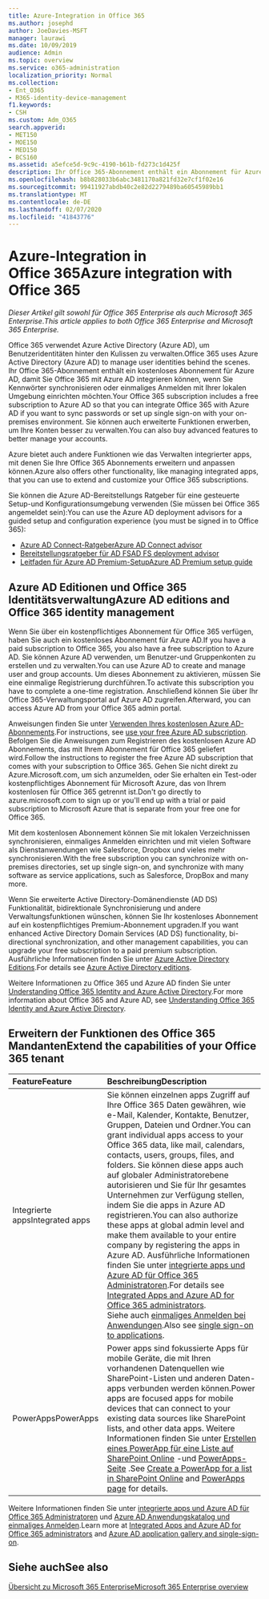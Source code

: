 ```yaml
---
title: Azure-Integration in Office 365
ms.author: josephd
author: JoeDavies-MSFT
manager: laurawi
ms.date: 10/09/2019
audience: Admin
ms.topic: overview
ms.service: o365-administration
localization_priority: Normal
ms.collection:
- Ent_O365
- M365-identity-device-management
f1.keywords:
- CSH
ms.custom: Adm_O365
search.appverid:
- MET150
- MOE150
- MED150
- BCS160
ms.assetid: a5efce5d-9c9c-4190-b61b-fd273c1d425f
description: Ihr Office 365-Abonnement enthält ein Abonnement für Azure AD. Integrieren Sie Office 365 mit Azure AD, wenn Sie die Kennwortsynchronisierung oder das einmalige Anmelden mit Ihrer lokalen Umgebung wünschen.
ms.openlocfilehash: b8b828033b6abc3481170a821fd32e7cf1f02e16
ms.sourcegitcommit: 99411927abdb40c2e82d2279489ba60545989bb1
ms.translationtype: MT
ms.contentlocale: de-DE
ms.lasthandoff: 02/07/2020
ms.locfileid: "41843776"
---
```

# <a name="azure-integration-with-office-365"></a><span data-ttu-id="5127b-104">Azure-Integration in Office 365</span><span class="sxs-lookup"><span data-stu-id="5127b-104">Azure integration with Office 365</span></span>

<span data-ttu-id="5127b-105">*Dieser Artikel gilt sowohl für Office 365 Enterprise als auch Microsoft 365 Enterprise*.</span><span class="sxs-lookup"><span data-stu-id="5127b-105">*This article applies to both Office 365 Enterprise and Microsoft 365 Enterprise.*</span></span>

<span data-ttu-id="5127b-106">Office 365 verwendet Azure Active Directory (Azure AD), um Benutzeridentitäten hinter den Kulissen zu verwalten.</span><span class="sxs-lookup"><span data-stu-id="5127b-106">Office 365 uses Azure Active Directory (Azure AD) to manage user identities behind the scenes.</span></span> <span data-ttu-id="5127b-107">Ihr Office 365-Abonnement enthält ein kostenloses Abonnement für Azure AD, damit Sie Office 365 mit Azure AD integrieren können, wenn Sie Kennwörter synchronisieren oder einmaliges Anmelden mit Ihrer lokalen Umgebung einrichten möchten.</span><span class="sxs-lookup"><span data-stu-id="5127b-107">Your Office 365 subscription includes a free subscription to Azure AD so that you can integrate Office 365 with Azure AD if you want to sync passwords or set up single sign-on with your on-premises environment.</span></span> <span data-ttu-id="5127b-108">Sie können auch erweiterte Funktionen erwerben, um Ihre Konten besser zu verwalten.</span><span class="sxs-lookup"><span data-stu-id="5127b-108">You can also buy advanced features to better manage your accounts.</span></span>
  
<span data-ttu-id="5127b-109">Azure bietet auch andere Funktionen wie das Verwalten integrierter apps, mit denen Sie Ihre Office 365 Abonnements erweitern und anpassen können.</span><span class="sxs-lookup"><span data-stu-id="5127b-109">Azure also offers other functionality, like managing integrated apps, that you can use to extend and customize your Office 365 subscriptions.</span></span>
  
<span data-ttu-id="5127b-110">Sie können die Azure AD-Bereitstellungs Ratgeber für eine gesteuerte Setup-und Konfigurationsumgebung verwenden (Sie müssen bei Office 365 angemeldet sein):</span><span class="sxs-lookup"><span data-stu-id="5127b-110">You can use the Azure AD deployment advisors for a guided setup and configuration experience (you must be signed in to Office 365):</span></span>

 - [<span data-ttu-id="5127b-111">Azure AD Connect-Ratgeber</span><span class="sxs-lookup"><span data-stu-id="5127b-111">Azure AD Connect advisor</span></span>](https://aka.ms/aadconnectpwsync)
 - [<span data-ttu-id="5127b-112">Bereitstellungsratgeber für AD FS</span><span class="sxs-lookup"><span data-stu-id="5127b-112">AD FS deployment advisor</span></span>](https://aka.ms/adfsguidance)
 - [<span data-ttu-id="5127b-113">Leitfaden für Azure AD Premium-Setup</span><span class="sxs-lookup"><span data-stu-id="5127b-113">Azure AD Premium setup guide</span></span>](https://aka.ms/aadpguidance)
  
## <a name="azure-ad-editions-and-office-365-identity-management"></a><span data-ttu-id="5127b-114">Azure AD Editionen und Office 365 Identitätsverwaltung</span><span class="sxs-lookup"><span data-stu-id="5127b-114">Azure AD editions and Office 365 identity management</span></span>

<span data-ttu-id="5127b-115">Wenn Sie über ein kostenpflichtiges Abonnement für Office 365 verfügen, haben Sie auch ein kostenloses Abonnement für Azure AD.</span><span class="sxs-lookup"><span data-stu-id="5127b-115">If you have a paid subscription to Office 365, you also have a free subscription to Azure AD.</span></span> <span data-ttu-id="5127b-116">Sie können Azure AD verwenden, um Benutzer-und Gruppenkonten zu erstellen und zu verwalten.</span><span class="sxs-lookup"><span data-stu-id="5127b-116">You can use Azure AD to create and manage user and group accounts.</span></span> <span data-ttu-id="5127b-117">Um dieses Abonnement zu aktivieren, müssen Sie eine einmalige Registrierung durchführen.</span><span class="sxs-lookup"><span data-stu-id="5127b-117">To activate this subscription you have to complete a one-time registration.</span></span> <span data-ttu-id="5127b-118">Anschließend können Sie über Ihr Office 365-Verwaltungsportal auf Azure AD zugreifen.</span><span class="sxs-lookup"><span data-stu-id="5127b-118">Afterward, you can access Azure AD from your Office 365 admin portal.</span></span> 

<span data-ttu-id="5127b-119">Anweisungen finden Sie unter [Verwenden Ihres kostenlosen Azure AD-Abonnements](https://go.microsoft.com/fwlink/p/?LinkId=617127).</span><span class="sxs-lookup"><span data-stu-id="5127b-119">For instructions, see [use your free Azure AD subscription](https://go.microsoft.com/fwlink/p/?LinkId=617127).</span></span> <span data-ttu-id="5127b-120">Befolgen Sie die Anweisungen zum Registrieren des kostenlosen Azure AD Abonnements, das mit Ihrem Abonnement für Office 365 geliefert wird.</span><span class="sxs-lookup"><span data-stu-id="5127b-120">Follow the instructions to register the free Azure AD subscription that comes with your subscription to Office 365.</span></span> <span data-ttu-id="5127b-121">Gehen Sie nicht direkt zu Azure.Microsoft.com, um sich anzumelden, oder Sie erhalten ein Test-oder kostenpflichtiges Abonnement für Microsoft Azure, das von Ihrem kostenlosen für Office 365 getrennt ist.</span><span class="sxs-lookup"><span data-stu-id="5127b-121">Don't go directly to azure.microsoft.com to sign up or you'll end up with a trial or paid subscription to Microsoft Azure that is separate from your free one for Office 365.</span></span> 
  
<span data-ttu-id="5127b-122">Mit dem kostenlosen Abonnement können Sie mit lokalen Verzeichnissen synchronisieren, einmaliges Anmelden einrichten und mit vielen Software als Dienstanwendungen wie Salesforce, Dropbox und vieles mehr synchronisieren.</span><span class="sxs-lookup"><span data-stu-id="5127b-122">With the free subscription you can synchronize with on-premises directories, set up single sign-on, and synchronize with many software as service applications, such as Salesforce, DropBox and many more.</span></span>
  
<span data-ttu-id="5127b-123">Wenn Sie erweiterte Active Directory-Domänendienste (AD DS) Funktionalität, bidirektionale Synchronisierung und andere Verwaltungsfunktionen wünschen, können Sie Ihr kostenloses Abonnement auf ein kostenpflichtiges Premium-Abonnement upgraden.</span><span class="sxs-lookup"><span data-stu-id="5127b-123">If you want enhanced Active Directory Domain Services (AD DS) functionality, bi-directional synchronization, and other management capabilities, you can upgrade your free subscription to a paid premium subscription.</span></span> <span data-ttu-id="5127b-124">Ausführliche Informationen finden Sie unter [Azure Active Directory Editions](https://azure.microsoft.com/pricing/details/active-directory/).</span><span class="sxs-lookup"><span data-stu-id="5127b-124">For details see [Azure Active Directory editions](https://azure.microsoft.com/pricing/details/active-directory/).</span></span>
  
<span data-ttu-id="5127b-125">Weitere Informationen zu Office 365 und Azure AD finden Sie unter [Understanding Office 365 Identity and Azure Active Directory](https://docs.microsoft.com/office365/enterprise/about-office-365-identity).</span><span class="sxs-lookup"><span data-stu-id="5127b-125">For more information about Office 365 and Azure AD, see [Understanding Office 365 Identity and Azure Active Directory](https://docs.microsoft.com/office365/enterprise/about-office-365-identity).</span></span>
  
## <a name="extend-the-capabilities-of-your-office-365-tenant"></a><span data-ttu-id="5127b-126">Erweitern der Funktionen des Office 365 Mandanten</span><span class="sxs-lookup"><span data-stu-id="5127b-126">Extend the capabilities of your Office 365 tenant</span></span>

|<span data-ttu-id="5127b-127">**Feature**</span><span class="sxs-lookup"><span data-stu-id="5127b-127">**Feature**</span></span>|<span data-ttu-id="5127b-128">**Beschreibung**</span><span class="sxs-lookup"><span data-stu-id="5127b-128">**Description**</span></span>|
|:-----|:-----|
|<span data-ttu-id="5127b-129">Integrierte apps</span><span class="sxs-lookup"><span data-stu-id="5127b-129">Integrated apps</span></span>  <br/> |<span data-ttu-id="5127b-130">Sie können einzelnen apps Zugriff auf Ihre Office 365 Daten gewähren, wie e-Mail, Kalender, Kontakte, Benutzer, Gruppen, Dateien und Ordner.</span><span class="sxs-lookup"><span data-stu-id="5127b-130">You can grant individual apps access to your Office 365 data, like mail, calendars, contacts, users, groups, files, and folders.</span></span> <span data-ttu-id="5127b-131">Sie können diese apps auch auf globaler Administratorebene autorisieren und Sie für Ihr gesamtes Unternehmen zur Verfügung stellen, indem Sie die apps in Azure AD registrieren.</span><span class="sxs-lookup"><span data-stu-id="5127b-131">You can also authorize these apps at global admin level and make them available to your entire company by registering the apps in Azure AD.</span></span> <span data-ttu-id="5127b-132">Ausführliche Informationen finden Sie unter [integrierte apps und Azure AD für Office 365 Administratoren](https://support.office.com/article/cb2250e3-451e-416f-bf4e-363549652c2a).</span><span class="sxs-lookup"><span data-stu-id="5127b-132">For details see [Integrated Apps and Azure AD for Office 365 administrators](https://support.office.com/article/cb2250e3-451e-416f-bf4e-363549652c2a).</span></span>  <br/> <span data-ttu-id="5127b-133">Siehe auch [einmaliges Anmelden bei Anwendungen](https://go.microsoft.com/fwlink/p/?LinkId=698604).</span><span class="sxs-lookup"><span data-stu-id="5127b-133">Also see [single sign-on to applications](https://go.microsoft.com/fwlink/p/?LinkId=698604).</span></span>  <br/> |
|<span data-ttu-id="5127b-134">PowerApps</span><span class="sxs-lookup"><span data-stu-id="5127b-134">PowerApps</span></span>  <br/> | <span data-ttu-id="5127b-135">Power apps sind fokussierte Apps für mobile Geräte, die mit Ihren vorhandenen Datenquellen wie SharePoint-Listen und anderen Daten-apps verbunden werden können.</span><span class="sxs-lookup"><span data-stu-id="5127b-135">Power apps are focused apps for mobile devices that can connect to your existing data sources like SharePoint lists, and other data apps.</span></span> <span data-ttu-id="5127b-136">Weitere Informationen finden Sie unter [Erstellen eines PowerApp für eine Liste auf SharePoint Online](https://support.office.com/article/9338b2d2-67ac-4b81-8e67-97da27e5e9ab) -und [PowerApps-Seite](https://powerapps.microsoft.com/) .</span><span class="sxs-lookup"><span data-stu-id="5127b-136">See [Create a PowerApp for a list in SharePoint Online](https://support.office.com/article/9338b2d2-67ac-4b81-8e67-97da27e5e9ab) and [PowerApps page](https://powerapps.microsoft.com/) for details.</span></span>  <br/> |
   
<span data-ttu-id="5127b-137">Weitere Informationen finden Sie unter [integrierte apps und Azure AD für Office 365 Administratoren](integrated-apps-and-azure-ads.md) und [Azure AD Anwendungskatalog und einmaliges Anmelden](https://docs.microsoft.com/azure/active-directory/manage-apps/what-is-single-sign-on).</span><span class="sxs-lookup"><span data-stu-id="5127b-137">Learn more at [Integrated Apps and Azure AD for Office 365 administrators](integrated-apps-and-azure-ads.md) and [Azure AD application gallery and single-sign-on](https://docs.microsoft.com/azure/active-directory/manage-apps/what-is-single-sign-on).</span></span>

## <a name="see-also"></a><span data-ttu-id="5127b-138">Siehe auch</span><span class="sxs-lookup"><span data-stu-id="5127b-138">See also</span></span>

[<span data-ttu-id="5127b-139">Übersicht zu Microsoft 365 Enterprise</span><span class="sxs-lookup"><span data-stu-id="5127b-139">Microsoft 365 Enterprise overview</span></span>](https://docs.microsoft.com/microsoft-365/enterprise/microsoft-365-overview)

